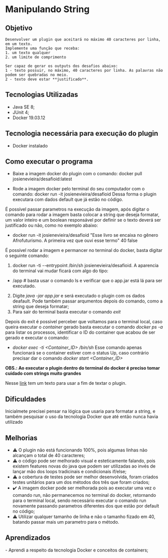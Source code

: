 <h1>Manipulando String</h1>

<h2>Objetivo</h2>
    
    Desenvolver um plugin que aceitará no máximo 40 caracteres por linha, em um texto.
    Implemente uma função que receba:
    1. um texto qualquer
    2. um limite de comprimento
    
    Ser capaz de gerar os outputs dos desafios abaixo:
    1 - texto possuir, no máximo, 40 caracteres por linha. As palavras não podem ser quebradas no meio.
    2 - texto deve estar **justificado**.


<h2>Tecnologias Utilizadas</h2>

- Java SE 8;
- JUnit 4;
- Docker 19.03.12

<h2>Tecnologia necessária para execução do plugin</h2>

- Docker instalado

<h2>Como executar o programa</h2>

- Baixe a imagem docker do plugin com o comando: docker pull josienevieira/desafioid:latest

- Rode a imagem docker pelo terminal do seu computador com o comando: docker run -it josienevieira/desafioid 
Dessa forma o plugin executara com dados default que já estão no código.

É possível passar parametros na execução da imagem, após digitar o comando para rodar a imagem basta colocar a string que deseja formatar, um valor inteiro e um boolean responsável por definir se o texto deverá ser justificado ou não, como no exemplo abaixo:
 
 - docker run -it josienevieira/desafioid "Esse livro se encaixa no gênero Afrofuturismo. A primeira vez que ouvi esse termo" 40 false

É possível rodar a imagem e permancer no terminal do docker, basta digitar o seguinte comando: 
 1. docker run -ti --entrypoint /bin/sh josienevieira/desafioid. 
 A aparencia do terminal vai mudar ficará com algo do tipo: 
   - /app # 
  basta usar o comando ls e verificar que o app.jar está lá para ser executado.
 2. Digite *java -jar app.jar* e será executado o plugin com os dados deafault. Pode também passar arqumentos depois do comando, como a string que deseja formatar;
 3. Para sair do terminal basta executar o comando *exit*
 
Depois do exit é possivel perceber que voltamos para o terminal local, caso queira executar o *container* gerado basta executar o comando *docker ps -a* para listar os processos, identificar o ID do container que acabou de ser gerado e executar o comando:
 - *docker exec -ti <Container_ID> /bin/sh* 
    Esse comando apenas funcionará se o container estiver com o status Up, caso contrário precisar dar o comando *docker start <Container_ID>*
    
**OBS.: Ao executar o plugin dentro do terminal do docker é preciso tomar cuidado com strings muito grandes**

Nesse [link](https://github.com/josvieira/desafios/blob/master/strings/JavaTemplate/texto_para_teste) tem um texto para usar a fim de textar o plugin.



<h2>Dificuldades</h2>

<p>Inicialmete precisei pensar na lógica que usaria para formatar a string, e também pesquisar o uso da tecnologia Docker que até então nunca havia utilizado</p>

<h2>Melhorias</h2>

- :warning: O plugin não está funcionando 100%, pois algumas linhas não alcançam o total de 40 caracteres;
- :warning: o código pode ser melhorado visual e esteticamente falando, pois existem features novas do java que podem ser utilizadas ao invés de lançar mão dos loops tradicinais e condicionais if/else;
- :warning: a cobertura de testes pode ser melhor desenvolvida, foram criados testes unitários para um dos métodos dos três que foram criados;
- :heavy_check_mark: A imagem docker pode ser melhorada pois ao executar uma vez o comando run, não permanecemos no terminal do docker, retornando para o terminal local, sendo necessário executar o comando run novamente passando parametros diferentes dos que estão por default no código;
- :warning: Utilizar qualquer tamanho de linha e não o tamanho fizado em 40, batando passar mais um parametro para o método.

<h2>Aprendizados</h2>
- Aprendi a respeito da tecnologia Docker e conceitos de containers;  
